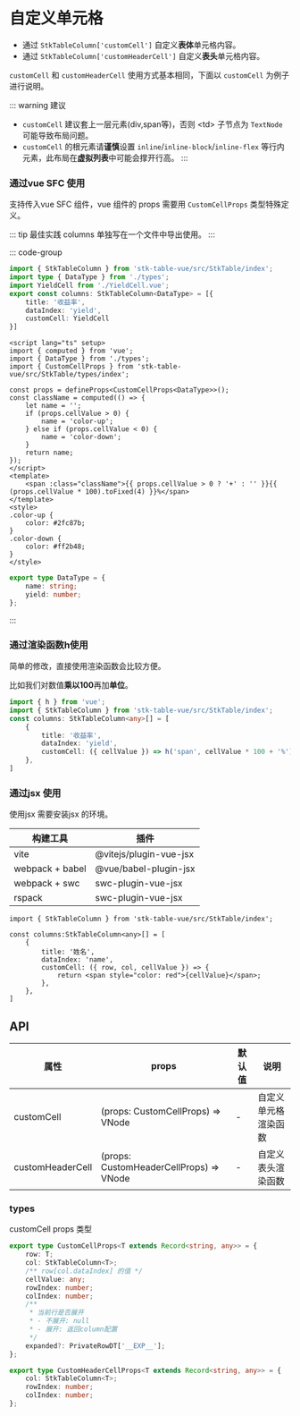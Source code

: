 # 自定义单元格

* 通过 `StkTableColumn['customCell']` 自定义**表体**单元格内容。
* 通过 `StkTableColumn['customHeaderCell']` 自定义**表头**单元格内容。

`customCell` 和 `customHeaderCell` 使用方式基本相同，下面以 `customCell` 为例子进行说明。

::: warning 建议
* `customCell` 建议套上一层元素(div,span等)，否则 &lt;td&gt; 子节点为 `TextNode` 可能导致布局问题。
* `customCell` 的根元素请**谨慎**设置 `inline`/`inline-block`/`inline-flex` 等行内元素，此布局在**虚拟列表**中可能会撑开行高。
:::

### 通过vue SFC 使用
支持传入vue SFC 组件，vue 组件的 props 需要用 `CustomCellProps` 类型特殊定义。

::: tip 最佳实践
 columns 单独写在一个文件中导出使用。
:::

::: code-group
```ts [column.ts]
import { StkTableColumn } from 'stk-table-vue/src/StkTable/index';
import type { DataType } from './types';
import YieldCell from './YieldCell.vue';
export const columns: StkTableColumn<DataType> = [{
    title: '收益率',
    dataIndex: 'yield',
    customCell: YieldCell
}]
```
```vue [YieldCell.vue]
<script lang="ts" setup>
import { computed } from 'vue';
import { DataType } from './types';
import { CustomCellProps } from 'stk-table-vue/src/StkTable/types/index';

const props = defineProps<CustomCellProps<DataType>>();
const className = computed(() => {
    let name = '';
    if (props.cellValue > 0) {
        name = 'color-up';
    } else if (props.cellValue < 0) {
        name = 'color-down';
    }
    return name;
});
</script>
<template>
    <span :class="className">{{ props.cellValue > 0 ? '+' : '' }}{{ (props.cellValue * 100).toFixed(4) }}%</span>
</template>
<style>
.color-up {
    color: #2fc87b;
}
.color-down {
    color: #ff2b48;
}
</style>
```
```ts [types.ts]
export type DataType = {
    name: string;
    yield: number;
};

```
:::

<demo vue="advanced/custom-cell/CustomCell/index.vue"></demo>

### 通过渲染函数h使用
简单的修改，直接使用渲染函数会比较方便。

比如我们对数值**乘以100**再加**单位**。
```ts
import { h } from 'vue';
import { StkTableColumn } from 'stk-table-vue/src/StkTable/index';
const columns: StkTableColumn<any>[] = [
    {
        title: '收益率',
        dataIndex: 'yield',
        customCell: ({ cellValue }) => h('span', cellValue * 100 + '%'),
    },
]
```

### 通过jsx 使用
使用jsx 需要安装jsx 的环境。

| 构建工具 | 插件 |
|---|---|
| vite | @vitejs/plugin-vue-jsx |
| webpack + babel | @vue/babel-plugin-jsx |
| webpack + swc | swc-plugin-vue-jsx |
| rspack | swc-plugin-vue-jsx |

```tsx
import { StkTableColumn } from 'stk-table-vue/src/StkTable/index';

const columns:StkTableColumn<any>[] = [
    {
        title: '姓名',
        dataIndex: 'name',
        customCell: ({ row, col, cellValue }) => {
            return <span style="color: red">{cellValue}</span>;
        },
    },
]
```



## API
| 属性 | props | 默认值 | 说明 |
|---|---|---|---|
| customCell | (props: CustomCellProps) => VNode | - | 自定义单元格渲染函数 |
| customHeaderCell | (props: CustomHeaderCellProps) => VNode | - | 自定义表头渲染函数 |

### types
customCell props 类型
```ts
export type CustomCellProps<T extends Record<string, any>> = {
    row: T;
    col: StkTableColumn<T>;
    /** row[col.dataIndex] 的值 */
    cellValue: any;
    rowIndex: number;
    colIndex: number;
    /**
     * 当前行是否展开
     * - 不展开: null
     * - 展开: 返回column配置
     */
    expanded?: PrivateRowDT['__EXP__'];
};

export type CustomHeaderCellProps<T extends Record<string, any>> = {
    col: StkTableColumn<T>;
    rowIndex: number;
    colIndex: number;
};



```